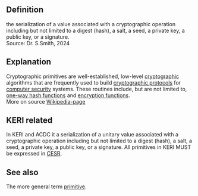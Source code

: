 ## Definition
the serialization of a value associated with a cryptographic operation including but not limited to a digest (hash), a salt, a seed, a private key, a public key, or a signature.  
Source: Dr. S.Smith, 2024

## Explanation
Cryptographic primitives are well-established, low-level [cryptographic](https://en.wikipedia.org/wiki/Cryptography) algorithms that are frequently used to build [cryptographic protocols](https://en.wikipedia.org/wiki/Cryptographic_protocol) for [computer security](https://en.wikipedia.org/wiki/Computer_security) systems. These routines include, but are not limited to, [one-way hash functions](https://en.wikipedia.org/wiki/One-way_hash_function) and [encryption functions](https://en.wikipedia.org/wiki/Cipher).  
More on source [Wikipedia-page](https://en.wikipedia.org/wiki/Cryptographic_primitive)

## KERI related
In KERI and ACDC it a serialization of a unitary value associated with a cryptographic operation including but not limited to a digest (hash), a salt, a seed, a private key, a public key, or a signature. All primitives in KERI MUST be expressed in [CESR](composable-event-streaming-representation).

## See also
The more general term [primitive](primitive).
